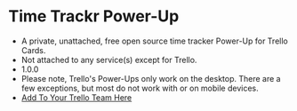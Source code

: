 # Time Trackr Power-Up #

* A private, unattached, free open source time tracker Power-Up for Trello Cards.
* Not attached to any service(s) except for Trello.
* 1.0.0
* Please note, Trello's Power-Ups only work on the desktop. There are a few exceptions, but most do not work with or on mobile devices.
* [Add To Your Trello Team Here](https://trello.com/power-ups/)
